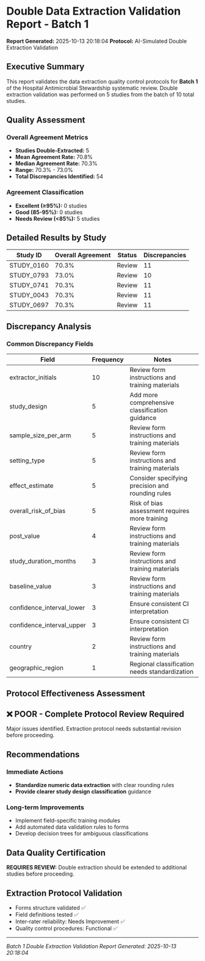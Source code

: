 # Double Data Extraction Validation Report - Batch 1

**Report Generated:** 2025-10-13 20:18:04
**Protocol:** AI-Simulated Double Extraction Validation

## Executive Summary

This report validates the data extraction quality control protocols for **Batch 1** of the Hospital Antimicrobial Stewardship systematic review. Double extraction validation was performed on 5 studies from the batch of 10 total studies.

## Quality Assessment

### Overall Agreement Metrics
- **Studies Double-Extracted:** 5
- **Mean Agreement Rate:** 70.8%
- **Median Agreement Rate:** 70.3%
- **Range:** 70.3% - 73.0%
- **Total Discrepancies Identified:** 54

### Agreement Classification
- **Excellent (≥95%):** 0 studies
- **Good (85-95%):** 0 studies
- **Needs Review (<85%):** 5 studies

## Detailed Results by Study

| Study ID | Overall Agreement | Status | Discrepancies |
|----------|------------------|--------|---------------|
| STUDY_0160 | 70.3% | Review | 11 |
| STUDY_0793 | 73.0% | Review | 10 |
| STUDY_0741 | 70.3% | Review | 11 |
| STUDY_0043 | 70.3% | Review | 11 |
| STUDY_0697 | 70.3% | Review | 11 |

## Discrepancy Analysis

### Common Discrepancy Fields

| Field | Frequency | Notes |
|-------|-----------|--------|
| extractor_initials | 10 | Review form instructions and training materials |
| study_design | 5 | Add more comprehensive classification guidance |
| sample_size_per_arm | 5 | Review form instructions and training materials |
| setting_type | 5 | Review form instructions and training materials |
| effect_estimate | 5 | Consider specifying precision and rounding rules |
| overall_risk_of_bias | 5 | Risk of bias assessment requires more training |
| post_value | 4 | Review form instructions and training materials |
| study_duration_months | 3 | Review form instructions and training materials |
| baseline_value | 3 | Review form instructions and training materials |
| confidence_interval_lower | 3 | Ensure consistent CI interpretation |
| confidence_interval_upper | 3 | Ensure consistent CI interpretation |
| country | 2 | Review form instructions and training materials |
| geographic_region | 1 | Regional classification needs standardization |

## Protocol Effectiveness Assessment

## ❌ POOR - Complete Protocol Review Required

Major issues identified. Extraction protocol needs substantial revision before proceeding.
## Recommendations

### Immediate Actions
- **Standardize numeric data extraction** with clear rounding rules
- **Provide clearer study design classification** guidance

### Long-term Improvements
- Implement field-specific training modules
- Add automated data validation rules to forms
- Develop decision trees for ambiguous classifications

## Data Quality Certification

**REQUIRES REVIEW:** Double extraction should be extended to additional studies before proceeding.

## Extraction Protocol Validation

- Forms structure validated ✅
- Field definitions tested ✅
- Inter-rater reliability: Needs Improvement ✅
- Quality control procedures: Functional ✅

---
*Batch 1 Double Extraction Validation Report*
*Generated: 2025-10-13 20:18:04*

